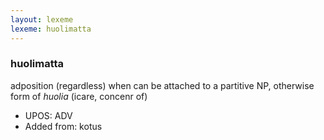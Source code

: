 ```yaml
---
layout: lexeme
lexeme: huolimatta
---
```


###  huolimatta

adposition (regardless) when can be attached to a partitive NP, otherwise form of *huolia* (icare, concenr of)
* UPOS:  ADV
* Added from:  kotus

